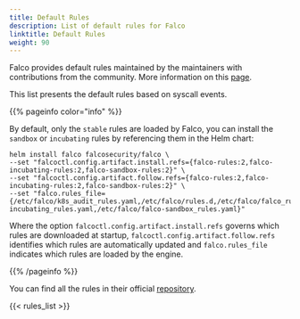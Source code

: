 ```yaml
---
title: Default Rules
description: List of default rules for Falco
linktitle: Default Rules
weight: 90
---
```


Falco provides default rules maintained by the maintainers with contributions from the community. More information on this [page](/docs/rules/default-custom/). 

This list presents the default rules based on syscall events.

{{% pageinfo color="info" %}}

By default, only the `stable` rules are loaded by Falco, you can install the `sandbox` or `incubating` rules by referencing them in the Helm chart:

```shell
helm install falco falcosecurity/falco \
--set "falcoctl.config.artifact.install.refs={falco-rules:2,falco-incubating-rules:2,falco-sandbox-rules:2}" \
--set "falcoctl.config.artifact.follow.refs={falco-rules:2,falco-incubating-rules:2,falco-sandbox-rules:2}" \
--set "falco.rules_file={/etc/falco/k8s_audit_rules.yaml,/etc/falco/rules.d,/etc/falco/falco_rules.yaml,/etc/falco/falco-incubating_rules.yaml,/etc/falco/falco-sandbox_rules.yaml}"
```

Where the option `falcoctl.config.artifact.install.refs` governs which rules are downloaded at startup, `falcoctl.config.artifact.follow.refs` identifies which rules are automatically updated and `falco.rules_file` indicates which rules are loaded by the engine.

{{% /pageinfo %}}

You can find all the rules in their official [repository](https://github.com/falcosecurity/rules/blob/main/rules/falco_rules.yaml).

{{< rules_list >}}